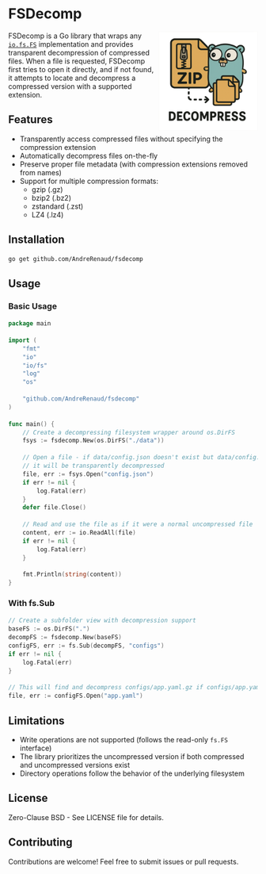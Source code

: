 # FSDecomp

<img align="right" width="200px" height="200px" src="logo.png">

FSDecomp is a Go library that wraps any [`io.fs.FS`](https://pkg.go.dev/io/fs#FS) implementation and provides transparent decompression of compressed files.
When a file is requested, FSDecomp first tries to open it directly, and if not found, it attempts to locate and decompress a compressed version with a supported extension.

## Features

- Transparently access compressed files without specifying the compression extension
- Automatically decompress files on-the-fly
- Preserve proper file metadata (with compression extensions removed from names)
- Support for multiple compression formats:
  - gzip (.gz)
  - bzip2 (.bz2)
  - zstandard (.zst)
  - LZ4 (.lz4)

## Installation

```bash
go get github.com/AndreRenaud/fsdecomp
```

## Usage

### Basic Usage

```go
package main

import (
	"fmt"
	"io"
	"io/fs"
	"log"
	"os"

	"github.com/AndreRenaud/fsdecomp"
)

func main() {
	// Create a decompressing filesystem wrapper around os.DirFS
	fsys := fsdecomp.New(os.DirFS("./data"))

	// Open a file - if data/config.json doesn't exist but data/config.json.gz does,
	// it will be transparently decompressed
	file, err := fsys.Open("config.json")
	if err != nil {
		log.Fatal(err)
	}
	defer file.Close()

	// Read and use the file as if it were a normal uncompressed file
	content, err := io.ReadAll(file)
	if err != nil {
		log.Fatal(err)
	}

	fmt.Println(string(content))
}
```

### With fs.Sub

```go
// Create a subfolder view with decompression support
baseFS := os.DirFS(".")
decompFS := fsdecomp.New(baseFS)
configFS, err := fs.Sub(decompFS, "configs")
if err != nil {
    log.Fatal(err)
}

// This will find and decompress configs/app.yaml.gz if configs/app.yaml doesn't exist
file, err := configFS.Open("app.yaml")
```

## Limitations

- Write operations are not supported (follows the read-only `fs.FS` interface)
- The library prioritizes the uncompressed version if both compressed and uncompressed versions exist
- Directory operations follow the behavior of the underlying filesystem

## License

Zero-Clause BSD - See LICENSE file for details.

## Contributing

Contributions are welcome! Feel free to submit issues or pull requests.